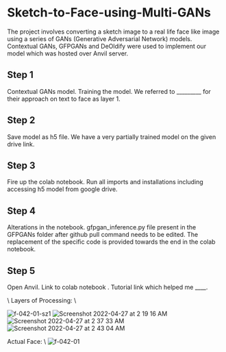 # Sketch-to-Face-using-Multi-GANs

The project involves converting a sketch image to a real life face like image using a series of GANs (Generative Adversarial Network) models. 
Contextual GANs, GFPGANs and DeOldify were used to implement our model which was hosted over Anvil server. 

## Step 1

Contextual GANs model. Training the model. We referred to _________ for their approach on text to face as layer 1. 

## Step 2

Save model as h5 file. We have a very partially trained model on the given drive link. 

## Step 3

Fire up the colab notebook. Run all imports and installations including accessing h5 model from google drive.

## Step 4

Alterations in the notebook. gfpgan_inference.py file present in the GFPGANs folder after github pull command needs to be edited. The replacement of the specific code is provided towards the end in the colab notebook. 

## Step 5

Open Anvil. Link to colab notebook . Tutorial link which helped me ____. 

\\
Layers of Processing: \\

![f-042-01-sz1](https://user-images.githubusercontent.com/50074241/165392007-a899b570-127c-4158-a1dc-2b3e488998d5.jpg)
![Screenshot 2022-04-27 at 2 19 16 AM](https://user-images.githubusercontent.com/50074241/165392042-93ffca27-dceb-4ca6-ae99-2c04d9942f0b.png)
![Screenshot 2022-04-27 at 2 37 33 AM](https://user-images.githubusercontent.com/50074241/165392609-4aa9aece-9251-4450-a5d8-12e3873bdb6d.png)
![Screenshot 2022-04-27 at 2 43 04 AM](https://user-images.githubusercontent.com/50074241/165393483-cb4b8b28-5b61-4bb9-aa0f-728ecc40f132.png)

Actual Face: \\
![f-042-01](https://user-images.githubusercontent.com/50074241/165392077-2afc0b5d-d3f4-40ce-98bb-f3a639334e5f.jpg)


